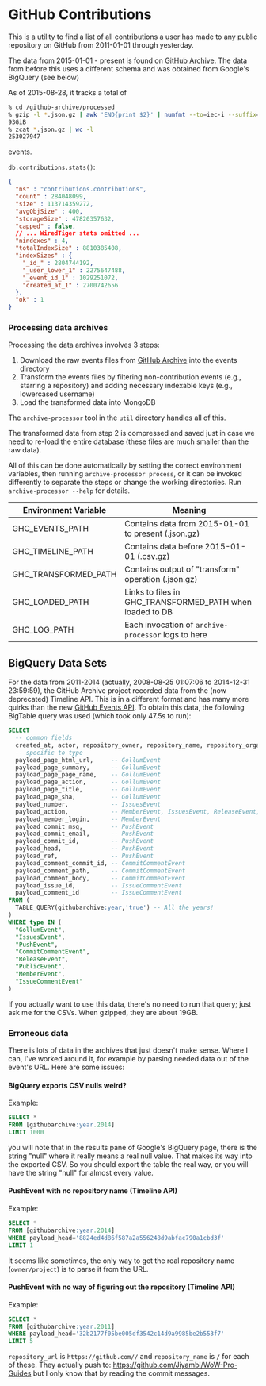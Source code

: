 # GitHub Contributions

This is a utility to find a list of all contributions a user has made to any public repository on GitHub from 2011-01-01 through yesterday.

The data from 2015-01-01 - present is found on [GitHub Archive](https://www.githubarchive.org). The data from before this uses a different schema and was obtained from Google's BigQuery (see below)

As of 2015-08-28, it tracks a total of
```sh
% cd /github-archive/processed
% gzip -l *.json.gz | awk 'END{print $2}' | numfmt --to=iec-i --suffix=B --format="%3f"
93GiB
% zcat *.json.gz | wc -l
253027947
```
events.

`db.contributions.stats()`:

```json
{
  "ns" : "contributions.contributions",
  "count" : 284048099,
  "size" : 113714359272,
  "avgObjSize" : 400,
  "storageSize" : 47820357632,
  "capped" : false,
  // ... WiredTiger stats omitted ...
  "nindexes" : 4,
  "totalIndexSize" : 8810385408,
  "indexSizes" : {
    "_id_" : 2804744192,
    "_user_lower_1" : 2275647488,
    "_event_id_1" : 1029251072,
    "created_at_1" : 2700742656
  },
  "ok" : 1
}
```

### Processing data archives

Processing the data archives involves 3 steps:

1. Download the raw events files from [GitHub Archive](https://www.githubarchive.org) into the events directory
2. Transform the events files by filtering non-contribution events (e.g., starring a repository) and adding necessary indexable keys (e.g., lowercased username)
3. Load the transformed data into MongoDB

The `archive-processor` tool in the `util` directory handles all of this.

The transformed data from step 2 is compressed and saved just in case we need to re-load the entire database (these files are much smaller than the raw data).

All of this can be done automatically by setting the correct environment variables, then running `archive-processor process`, or it can be invoked differently to separate the steps or change the working directories. Run `archive-processor --help` for details.

| Environment Variable | Meaning
|----------------------|----------------------------------------------------------|
| GHC_EVENTS_PATH      | Contains data from 2015-01-01 to present (.json.gz)      |
| GHC_TIMELINE_PATH    | Contains data before 2015-01-01 (.csv.gz)                |
| GHC_TRANSFORMED_PATH | Contains output of "transform" operation (.json.gz)      |
| GHC_LOADED_PATH      | Links to files in GHC_TRANSFORMED_PATH when loaded to DB |
| GHC_LOG_PATH         | Each invocation of `archive-processor` logs to here      |


## BigQuery Data Sets

For the data from 2011-2014 (actually, 2008-08-25 01:07:06 to 2014-12-31 23:59:59), the GitHub Archive project recorded data from the (now deprecated) Timeline API. This is in a different format and has many more quirks than the new [GitHub Events API](https://developer.github.com/v3/activity/events/). To obtain this data, the following BigTable query was used (which took only 47.5s to run):

```sql
SELECT
  -- common fields
  created_at, actor, repository_owner, repository_name, repository_organization, type, url,
  -- specific to type
  payload_page_html_url,     -- GollumEvent
  payload_page_summary,      -- GollumEvent
  payload_page_page_name,    -- GollumEvent
  payload_page_action,       -- GollumEvent
  payload_page_title,        -- GollumEvent
  payload_page_sha,          -- GollumEvent
  payload_number,            -- IssuesEvent
  payload_action,            -- MemberEvent, IssuesEvent, ReleaseEvent, IssueCommentEvent
  payload_member_login,      -- MemberEvent
  payload_commit_msg,        -- PushEvent
  payload_commit_email,      -- PushEvent
  payload_commit_id,         -- PushEvent
  payload_head,              -- PushEvent
  payload_ref,               -- PushEvent
  payload_comment_commit_id, -- CommitCommentEvent
  payload_comment_path,      -- CommitCommentEvent
  payload_comment_body,      -- CommitCommentEvent
  payload_issue_id,          -- IssueCommentEvent
  payload_comment_id         -- IssueCommentEvent
FROM (
  TABLE_QUERY(githubarchive:year,'true') -- All the years!
)
WHERE type IN (
  "GollumEvent",
  "IssuesEvent",
  "PushEvent",
  "CommitCommentEvent",
  "ReleaseEvent",
  "PublicEvent",
  "MemberEvent",
  "IssueCommentEvent"
)

```

If you actually want to use this data, there's no need to run that query; just ask me for the CSVs. When gzipped, they are about 19GB.

### Erroneous data

There is lots of data in the archives that just doesn't make sense. Where I can, I've worked around it, for example by parsing needed data out of the event's URL. Here are some issues:

#### BigQuery exports CSV nulls weird?

Example:

```sql
SELECT *
FROM [githubarchive:year.2014]
LIMIT 1000
```

you will note that in the results pane of Google's BigQuery page, there is the string "null" where it really means a real null value. That makes its way into the exported CSV. So you should export the table the real way, or you will have the string "null" for almost every value.

#### PushEvent with no repository name (Timeline API)

Example:

```sql
SELECT *
FROM [githubarchive:year.2014]
WHERE payload_head='8824ed4d86f587a2a556248d9abfac790a1cbd3f'
LIMIT 1
```

It seems like sometimes, the only way to get the real repository name (`owner/project`) is to parse it from the URL.

#### PushEvent with no way of figuring out the repository (Timeline API)

Example:

```sql
SELECT *
FROM [githubarchive:year.2011]
WHERE payload_head='32b2177f05be005df3542c14d9a9985be2b553f7'
LIMIT 5
```

`repository_url` is `https://github.com//` and `repository_name` is `/` for each of these. They actually push to:
https://github.com/Jiyambi/WoW-Pro-Guides but I only know that by reading the commit messages.
